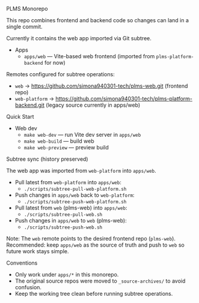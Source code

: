 PLMS Monorepo

This repo combines frontend and backend code so changes can land in a single commit.

Currently it contains the web app imported via Git subtree.

- Apps
  - `apps/web` — Vite-based web frontend (imported from `plms-platform-backend` for now)

Remotes configured for subtree operations:
- `web` → https://github.com/simona940301-tech/plms-web.git (frontend repo)
- `web-platform` → https://github.com/simona940301-tech/plms-platform-backend.git (legacy source currently in apps/web)

Quick Start

- Web dev
  - `make web-dev` — run Vite dev server in `apps/web`
  - `make web-build` — build web
  - `make web-preview` — preview build

Subtree sync (history preserved)

The web app was imported from `web-platform` into `apps/web`.

- Pull latest from `web-platform` into `apps/web`:
  - `./scripts/subtree-pull-web-platform.sh`
- Push changes in `apps/web` back to `web-platform`:
  - `./scripts/subtree-push-web-platform.sh`
- Pull latest from `web` (plms-web) into `apps/web`:
  - `./scripts/subtree-pull-web.sh`
- Push changes in `apps/web` to `web` (plms-web):
  - `./scripts/subtree-push-web.sh`

Note: The `web` remote points to the desired frontend repo (`plms-web`). Recommended: keep `apps/web` as the source of truth and push to `web` so future work stays simple.

Conventions

- Only work under `apps/*` in this monorepo.
- The original source repos were moved to `_source-archives/` to avoid confusion.
- Keep the working tree clean before running subtree operations.

